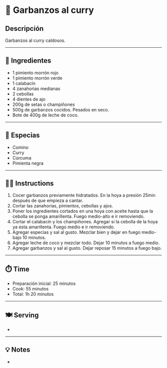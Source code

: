# 🍲 Garbanzos al curry

## Descripción

Garbanzos al curry caldosos.

---

## 📝 Ingredientes

- 1 pimiento morrón rojo
- 1 pimiento morrón verde
- 1 calabacín
- 4 zanahorias medianas
- 2 cebollas
- 4 dientes de ajo
- 200g de setas o champiñones
- 500g de garbanzos cocidos. Pesados en seco.
- Bote de 400g de leche de coco.

---

## 🌿 Especias

- Comino
- Curry
- Cúrcuma
- Pimienta negra

---

## 👩‍🍳 Instructions

1. Cocer garbanzos previamente hidratados. En la hoya a presión 25min después de que empieza a cantar.
2. Cortar las zanahorias, pimientos, cebollas y ajos.
3. Poner los ingredientes cortados en una hoya con aceite hasta que la cebolla se ponga amarillenta. Fuego medio-alto e ir removiendo.
4. Cortar el calabacín y los champiñones. Agregar si la cebolla de la hoya ya esta amarillenta. Fuego medio e ir removiendo.
5. Agregar especias y sal al gusto. Mezclar bien y dejar en fuego medio-bajo 10 minutos.
6. Agregar leche de coco y mezclar todo. Dejar 10 minutos a fuego medio.
7. Agregar garbanzos y sal al gusto. Dejar reposar 15 minutos a fuego bajo.

---

## ⏱️ Time

- Preparación inicial: 25 minutos
- Cook: 55 minutos
- Total: 1h 20 minutos  

---

## 🍽️ Serving

- 

---

## 💡 Notes

- 
